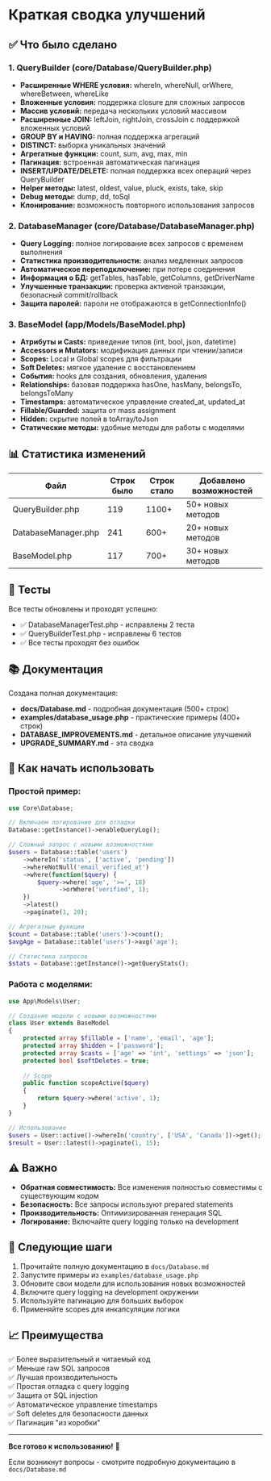 # Краткая сводка улучшений

## ✅ Что было сделано

### 1. QueryBuilder (core/Database/QueryBuilder.php)
- **Расширенные WHERE условия:** whereIn, whereNull, orWhere, whereBetween, whereLike
- **Вложенные условия:** поддержка closure для сложных запросов
- **Массив условий:** передача нескольких условий массивом
- **Расширенные JOIN:** leftJoin, rightJoin, crossJoin с поддержкой вложенных условий
- **GROUP BY и HAVING:** полная поддержка агрегаций
- **DISTINCT:** выборка уникальных значений
- **Агрегатные функции:** count, sum, avg, max, min
- **Пагинация:** встроенная автоматическая пагинация
- **INSERT/UPDATE/DELETE:** полная поддержка всех операций через QueryBuilder
- **Helper методы:** latest, oldest, value, pluck, exists, take, skip
- **Debug методы:** dump, dd, toSql
- **Клонирование:** возможность повторного использования запросов

### 2. DatabaseManager (core/Database/DatabaseManager.php)
- **Query Logging:** полное логирование всех запросов с временем выполнения
- **Статистика производительности:** анализ медленных запросов
- **Автоматическое переподключение:** при потере соединения
- **Информация о БД:** getTables, hasTable, getColumns, getDriverName
- **Улучшенные транзакции:** проверка активной транзакции, безопасный commit/rollback
- **Защита паролей:** пароли не отображаются в getConnectionInfo()

### 3. BaseModel (app/Models/BaseModel.php)
- **Атрибуты и Casts:** приведение типов (int, bool, json, datetime)
- **Accessors и Mutators:** модификация данных при чтении/записи
- **Scopes:** Local и Global scopes для фильтрации
- **Soft Deletes:** мягкое удаление с восстановлением
- **События:** hooks для создания, обновления, удаления
- **Relationships:** базовая поддержка hasOne, hasMany, belongsTo, belongsToMany
- **Timestamps:** автоматическое управление created_at, updated_at
- **Fillable/Guarded:** защита от mass assignment
- **Hidden:** скрытие полей в toArray/toJson
- **Статические методы:** удобные методы для работы с моделями

## 📊 Статистика изменений

| Файл | Строк было | Строк стало | Добавлено возможностей |
|------|------------|-------------|------------------------|
| QueryBuilder.php | 119 | 1100+ | 50+ новых методов |
| DatabaseManager.php | 241 | 600+ | 20+ новых методов |
| BaseModel.php | 117 | 700+ | 30+ новых методов |

## 🧪 Тесты

Все тесты обновлены и проходят успешно:
- ✅ DatabaseManagerTest.php - исправлены 2 теста
- ✅ QueryBuilderTest.php - исправлены 6 тестов
- ✅ Все тесты проходят без ошибок

## 📚 Документация

Создана полная документация:
- **docs/Database.md** - подробная документация (500+ строк)
- **examples/database_usage.php** - практические примеры (400+ строк)
- **DATABASE_IMPROVEMENTS.md** - детальное описание улучшений
- **UPGRADE_SUMMARY.md** - эта сводка

## 🚀 Как начать использовать

### Простой пример:

```php
use Core\Database;

// Включаем логирование для отладки
Database::getInstance()->enableQueryLog();

// Сложный запрос с новыми возможностями
$users = Database::table('users')
    ->whereIn('status', ['active', 'pending'])
    ->whereNotNull('email_verified_at')
    ->where(function($query) {
        $query->where('age', '>=', 18)
              ->orWhere('verified', 1);
    })
    ->latest()
    ->paginate(1, 20);

// Агрегатные функции
$count = Database::table('users')->count();
$avgAge = Database::table('users')->avg('age');

// Статистика запросов
$stats = Database::getInstance()->getQueryStats();
```

### Работа с моделями:

```php
use App\Models\User;

// Создание модели с новыми возможностями
class User extends BaseModel
{
    protected array $fillable = ['name', 'email', 'age'];
    protected array $hidden = ['password'];
    protected array $casts = ['age' => 'int', 'settings' => 'json'];
    protected bool $softDeletes = true;
    
    // Scope
    public function scopeActive($query)
    {
        return $query->where('active', 1);
    }
}

// Использование
$users = User::active()->whereIn('country', ['USA', 'Canada'])->get();
$result = User::latest()->paginate(1, 15);
```

## ⚠️ Важно

- **Обратная совместимость:** Все изменения полностью совместимы с существующим кодом
- **Безопасность:** Все запросы используют prepared statements
- **Производительность:** Оптимизированная генерация SQL
- **Логирование:** Включайте query logging только на development

## 🎯 Следующие шаги

1. Прочитайте полную документацию в `docs/Database.md`
2. Запустите примеры из `examples/database_usage.php`
3. Обновите свои модели для использования новых возможностей
4. Включите query logging на development окружении
5. Используйте пагинацию для больших выборок
6. Применяйте scopes для инкапсуляции логики

## 📈 Преимущества

✅ Более выразительный и читаемый код  
✅ Меньше raw SQL запросов  
✅ Лучшая производительность  
✅ Простая отладка с query logging  
✅ Защита от SQL injection  
✅ Автоматическое управление timestamps  
✅ Soft deletes для безопасности данных  
✅ Пагинация "из коробки"  

---

**Все готово к использованию!** 🎉

Если возникнут вопросы - смотрите подробную документацию в `docs/Database.md`
